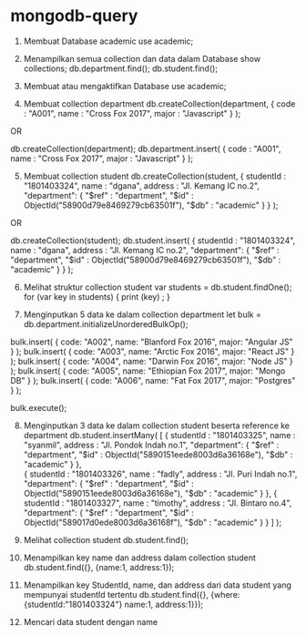 # mongodb-query

1. Membuat Database academic
use academic;

2. Menampilkan semua collection dan data dalam Database
show collections;
db.department.find();
db.student.find();

3. Membuat atau mengaktifkan Database
use academic;

4. Membuat collection department
db.createCollection(department,
  {
    code : "A001",
    name : "Cross Fox 2017",
    major : "Javascript"
  }
);

OR

db.createCollection(department);
db.department.insert(
  {
    code : "A001",
    name : "Cross Fox 2017",
    major : "Javascript"
  }
);

5. Membuat collection student
db.createCollection(student,
  {
    studentId : "1801403324",
    name : "dgana",
    address : "Jl. Kemang IC no.2",
    "department":
    {
      "$ref" : "department",
      "$id" : ObjectId("58900d79e8469279cb63501f"),
      "$db" : "academic"
    }
  }
);

OR

db.createCollection(student);
db.student.insert(
  {
    studentId : "1801403324",
    name : "dgana",
    address : "Jl. Kemang IC no.2",
    "department":
    {
      "$ref" : "department",
      "$id" : ObjectId("58900d79e8469279cb63501f"),
      "$db" : "academic"
    }
  }
);

6. Melihat struktur collection student
var students = db.student.findOne();
for (var key in students) { print (key) ; }

7. Menginputkan 5 data ke dalam collection department
let bulk = db.department.initializeUnorderedBulkOp();

bulk.insert( { code: "A002", name: "Blanford Fox 2016", major: "Angular JS" } );
bulk.insert( { code: "A003", name: "Arctic Fox 2016", major: "React JS" } );
bulk.insert( { code: "A004", name: "Darwin Fox 2016", major: "Node JS" } );
bulk.insert( { code: "A005", name: "Ethiopian Fox 2017", major: "Mongo DB" } );
bulk.insert( { code: "A006", name: "Fat Fox 2017", major: "Postgres" } );

bulk.execute();

8. Menginputkan 3 data ke dalam collection student beserta reference ke department
db.student.insertMany(
  [
    {
      studentId : "1801403325",
      name : "syanmil",
      address : "Jl. Pondok Indah no.1",
      "department":
      {
        "$ref" : "department",
        "$id" : ObjectId("5890151eede8003d6a36168e"),
        "$db" : "academic"
      }
    },  
    {
      studentId : "1801403326",
      name : "fadly",
      address : "Jl. Puri Indah no.1",
      "department":
      {
        "$ref" : "department",
        "$id" : ObjectId("5890151eede8003d6a36168e"),
        "$db" : "academic"
      }
    },
    {
      studentId : "1801403327",
      name : "timothy",
      address : "Jl. Bintaro no.4",
      "department":
      {
        "$ref" : "department",
        "$id" : ObjectId("589017d0ede8003d6a36168f"),
        "$db" : "academic"
      }
    }
  ]
);

9. Melihat collection student
db.student.find();

10. Menampilkan key name dan address dalam collection student
db.student.find({}, {name:1, address:1});

11. Menampilkan key StudentId, name, dan address dari data student yang mempunyai studentId tertentu
db.student.find({}, {where:{studentId:"1801403324"} name:1, address:1}});

14. Mencari data student dengan name
